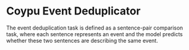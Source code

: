 # Coypu Event Deduplicator

The event deduplication task is defined as a sentence-pair comparison task, where each sentence represents an event and the model 
predicts whether these two sentences are describing the same event.


